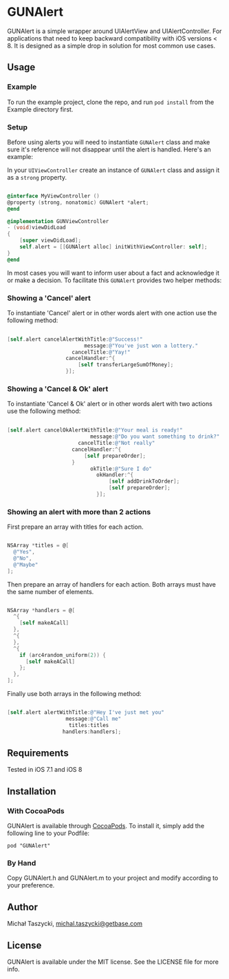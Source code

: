 # GUNAlert

<!--
[![CI Status](http://img.shields.io/travis/gunpowderlabs/GUNAlert.svg?style=flat)](https://travis-ci.org/Michał Taszycki/GUNAlert)
[![Version](https://img.shields.io/cocoapods/v/GUNAlert.svg?style=flat)](http://cocoadocs.org/docsets/GUNAlert)
[![License](https://img.shields.io/cocoapods/l/GUNAlert.svg?style=flat)](http://cocoadocs.org/docsets/GUNAlert)
[![Platform](https://img.shields.io/cocoapods/p/GUNAlert.svg?style=flat)](http://cocoadocs.org/docsets/GUNAlert)
-->

GUNAlert is a simple wrapper around UIAlertView and UIAlertController. For applications that need to keep backward compatibility with iOS versions < 8.
It is designed as a simple drop in solution for most common use cases.

## Usage

### Example

To run the example project, clone the repo, and run `pod install` from the Example directory first.

### Setup

Before using alerts you will need to instantiate <code>GUNAlert</code> class and make sure it's reference will not disappear until the alert is handled.
Here's an example:

In your <code>UIViewController</code> create an instance of <code>GUNAlert</code> class and assign it as a <code>strong</code> property.

``` ObjectiveC

@interface MyViewController ()
@property (strong, nonatomic) GUNAlert *alert;
@end

@implementation GUNViewController
- (void)viewDidLoad
{
    [super viewDidLoad];
    self.alert = [[GUNAlert alloc] initWithViewController: self];
}
@end
```

In most cases you will want to inform user about a fact and acknowledge it or make a decision. To facilitate this <code>GUNAlert</code> provides two helper methods:

### Showing a 'Cancel' alert
To instantiate 'Cancel' alert or in other words alert with one action use the following method:

``` ObjectiveC
    
[self.alert cancelAlertWithTitle:@"Success!"
                         message:@"You've just won a lottery."
                     cancelTitle:@"Yay!"
                   cancelHandler:^{
                       [self transferLargeSumOfMoney];
                   }];
```

### Showing a 'Cancel & Ok' alert
To instantiate 'Cancel & Ok' alert or in other words alert with two actions use the following method:

``` ObjectiveC
    
[self.alert cancelOkAlertWithTitle:@"Your meal is ready!"
                           message:@"Do you want something to drink?"
                       cancelTitle:@"Not really"
                     cancelHandler:^{
                         [self prepareOrder];
                     }
                           okTitle:@"Sure I do"
                             okHandler:^{
                                 [self addDrinkToOrder];
                                 [self prepareOrder];
                             }];
```

### Showing an alert with more than 2 actions

First prepare an array with titles for each action.

``` ObjectiveC

NSArray *titles = @[
  @"Yes",
  @"No",
  @"Maybe"
];
```

Then prepare an array of handlers for each action. Both arrays must have the same number of elements.

``` ObjectiveC

NSArray *handlers = @[
  ^{
    [self makeACall]
  },
  ^{
  },
  ^{
    if (arc4random_uniform(2)) {
      [self makeACall]
    };
  },
];
```

Finally use both arrays in the following method:

``` ObjectiveC

[self.alert alertWithTitle:@"Hey I've just met you"
                   message:@"Call me"
                    titles:titles
                  handlers:handlers];
```



## Requirements

Tested in iOS 7.1 and iOS 8

## Installation

### With CocoaPods

GUNAlert is available through [CocoaPods](http://cocoapods.org). To install
it, simply add the following line to your Podfile:

    pod "GUNAlert"

### By Hand

Copy GUNAlert.h and GUNAlert.m to your project and modify according to your preference.

## Author

Michał Taszycki, michal.taszycki@getbase.com

## License

GUNAlert is available under the MIT license. See the LICENSE file for more info.

